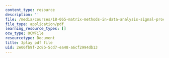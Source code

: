 ```yaml
---
content_type: resource
description: ''
file: /media/courses/18-065-matrix-methods-in-data-analysis-signal-processing-and-machine-learning-spring-2018/2e06fb9f2c8b5cd7ea48a6cf2994db13_9BYsNpTCZGg.pdf
file_type: application/pdf
learning_resource_types: []
ocw_type: OCWFile
resourcetype: Document
title: 3play pdf file
uid: 2e06fb9f-2c8b-5cd7-ea48-a6cf2994db13
---
```

